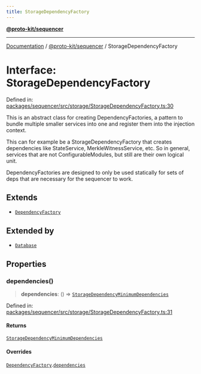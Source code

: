 ```yaml
---
title: StorageDependencyFactory
---
```


[**@proto-kit/sequencer**](../README.md)

***

[Documentation](../../../README.md) / [@proto-kit/sequencer](../README.md) / StorageDependencyFactory

# Interface: StorageDependencyFactory

Defined in: [packages/sequencer/src/storage/StorageDependencyFactory.ts:30](https://github.com/proto-kit/framework/blob/4d6b3b6da51b3edee0fbf25ce72c1f59ec61e891/packages/sequencer/src/storage/StorageDependencyFactory.ts#L30)

This is an abstract class for creating DependencyFactories, a pattern
to bundle multiple smaller services into one and register them into the
injection context.

This can for example be a StorageDependencyFactory that creates dependencies
like StateService, MerkleWitnessService, etc. So in general, services that
are not ConfigurableModules, but still are their own logical unit.

DependencyFactories are designed to only be used statically for sets of
deps that are necessary for the sequencer to work.

## Extends

- [`DependencyFactory`](../../common/interfaces/DependencyFactory.md)

## Extended by

- [`Database`](Database.md)

## Properties

### dependencies()

> **dependencies**: () => [`StorageDependencyMinimumDependencies`](StorageDependencyMinimumDependencies.md)

Defined in: [packages/sequencer/src/storage/StorageDependencyFactory.ts:31](https://github.com/proto-kit/framework/blob/4d6b3b6da51b3edee0fbf25ce72c1f59ec61e891/packages/sequencer/src/storage/StorageDependencyFactory.ts#L31)

#### Returns

[`StorageDependencyMinimumDependencies`](StorageDependencyMinimumDependencies.md)

#### Overrides

[`DependencyFactory`](../../common/interfaces/DependencyFactory.md).[`dependencies`](../../common/interfaces/DependencyFactory.md#dependencies)
